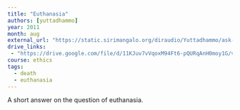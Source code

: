 ```yaml
---
title: "Euthanasia"
authors: [yuttadhammo]
year: 2011
month: aug
external_url: "https://static.sirimangalo.org/diraudio/Yuttadhammo/ask-a-monk/110813_Euthanasia.mp3"
drive_links:
 - "https://drive.google.com/file/d/11KJuv7vVqoxM94Ft6-pQURqAnH0moy1G/view?usp=drivesdk"
course: ethics
tags:
  - death
  - euthanasia
---
```


A short answer on the question of euthanasia.
